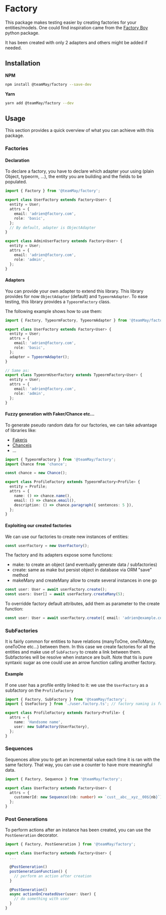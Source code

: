 # Factory

This package makes testing easier by creating factories for your entities/models. One could find inspiration came from the [Factory Boy](https://github.com/FactoryBoy/factory_boy) python package.

It has been created with only 2 adapters and others might be added if needed.

## Installation

**NPM**

```bash
npm install @teamMay/factory --save-dev
```

**Yarn**

```bash
yarn add @teamMay/factory --dev
```

## Usage

This section provides a quick overview of what you can achieve with this package.

### Factories

#### Declaration

To declare a factory, you have to declare which adapter your using (plain Object, typeorm, ...), the entity you are building and the fields to be populated.

```typescript
import { Factory } from '@teamMay/factory';

export class UserFactory extends Factory<User> {
  entity = User;
  attrs = {
    email: 'adrien@factory.com',
    role: 'basic',
  };
  // By default, adapter is ObjectAdapter
}

export class AdminUserFactory extends Factory<User> {
  entity = User;
  attrs = {
    email: 'adrien@factory.com',
    role: 'admin',
  };
}
```

#### Adapters

You can provide your own adapter to extend this library. This library provides for now `ObjectAdapter` (default) and `TypeormAdapter`.
To ease testing, this library provides a `TypeormFactory` class.

The following example shows how to use them:

```typescript
import { Factory, TypeormFactory, TypeormAdapter } from '@teamMay/factory';

export class UserFactory extends Factory<User> {
  entity = User;
  attrs = {
    email: 'adrien@factory.com',
    role: 'basic',
  };
  adapter = TypeormAdapter();
}

// Same as:
export class TypeormUserFactory extends TypeormFactory<User> {
  entity = User;
  attrs = {
    email: 'adrien@factory.com',
    role: 'admin',
  };
}
```

#### Fuzzy generation with Faker/Chance etc...

To generate pseudo random data for our factories, we can take advantage of libraries like:

- [Fakerjs](https://github.com/MilosPaunovic/community-faker)
- [Chancejs](https://chancejs.com)
- ...

```typescript
import { TypeormFactory } from '@teamMay/factory';
import Chance from 'chance';

const chance = new Chance();

export class ProfileFactory extends TypeormFactory<Profile> {
  entity = Profile;
  attrs = {
    name: () => chance.name(),
    email: () => chance.email(),
    description: () => chance.paragraph({ sentences: 5 }),
  };
}
```

#### Exploiting our created factories

We can use our factories to create new instances of entities:

```typescript
const userFactory = new UserFactory();
```

The factory and its adapters expose some functions:

- make: to create an object (and eventually generate data / subfactories)
- create: same as make but persist object in database via ORM "save" method
- makeMany and createMany allow to create several instances in one go

```typescript
const user: User = await userFactory.create();
const users: User[] = await userFactory.createMany(5);
```

To overridde factory default attributes, add them as parameter to the create function:

```typescript
const user: User = await userFactory.create({ email: 'adrien@example.com' });
```

### SubFactories

It is fairly common for entities to have relations (manyToOne, oneToMany, oneToOne etc...) between them. In this case we create factories for all the entities and make use of `SubFactory` to create a link between them. Subfactories will be resolve when instance are built. Note that tis is pure syntaxic sugar as one could use an arrow function calling another factory.

#### Example

If one user has a profile entity linked to it: we use the `UserFactory` as a subfactory on the `ProfileFactory`

```typescript
import { Factory, SubFactory } from '@teamMay/factory';
import { UseFactory } from './user.factory.ts'; // factory naming is free of convention here, don't worry about it.

export class ProfileFactory extends Factory<Profile> {
  attrs = {
    name: 'Handsome name',
    user: new SubFactory(UserFactory),
  };
}
```

### Sequences

Sequences allow you to get an incremental value each time it is ran with the same factory.
That way, you can use a counter to have more meaningful data.

```typescript
import { Factory, Sequence } from '@teamMay/factory';

export class UserFactory extends Factory<User> {
  attrs = {
    customerId: new Sequence((nb: number) => `cust__abc__xyz__00${nb}`),
  };
}
```

### Post Generations

To perform actions after an instance has been created, you can use the `PostGeneration` decorator.

```typescript
import { Factory, PostGeneration } from '@teamMay/factory';

export class UserFactory extends Factory<User> {
  ...

  @PostGeneration()
  postGenerationFunction() {
    // perform an action after creation
  }

  @PostGeneration()
  async actionOnCreatedUser(user: User) {
    // do something with user
  }
}
```
